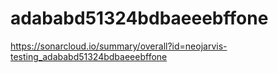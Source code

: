# adababd51324bdbaeeebffone
https://sonarcloud.io/summary/overall?id=neojarvis-testing_adababd51324bdbaeeebffone
